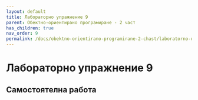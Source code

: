 ```yaml
---
layout: default
title: Лабораторно упражнение 9
parent: Обектно-ориентирано програмиране - 2 част
has_children: true
nav_order: 9
permalink: /docs/obektno-orientirano-programirane-2-chast/laboratorno-uprazhnenie-9
---
```


# Лабораторно упражнение 9

## Самостоятелна работа
